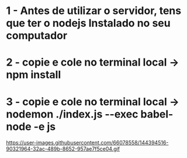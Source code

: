 # 1 - Antes de utilizar o servidor, tens que ter o nodejs Instalado no seu computador
# 2 - copie e cole no terminal local -> npm install 
# 3 - copie e cole no terminal local -> nodemon  ./index.js --exec babel-node -e js


https://user-images.githubusercontent.com/66078558/144394516-90321964-32ac-489b-8652-957ae7f5ce04.gif